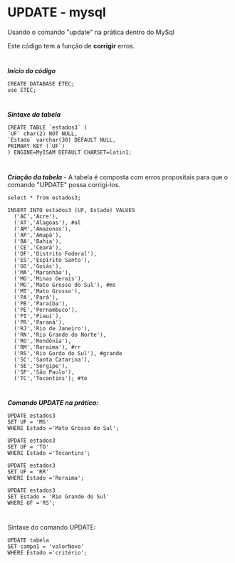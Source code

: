 # UPDATE - mysql
 Usando o comando "update" na prática dentro do MySql
 
Este código tem a função de **corrigir** erros.
#

__*Início do código*__
```
CREATE DATABASE ETEC;
use ETEC;
```
#

__*Sintaxe da tabela*__
```
CREATE TABLE `estados3` (
`UF` char(2) NOT NULL,
`Estado` varchar(30) DEFAULT NULL,
PRIMARY KEY (`UF`)
) ENGINE=MyISAM DEFAULT CHARSET=latin1;
```
#

__*Criação da tabela*__ - 
 A tabela é composta com erros propositais para que o comando "UPDATE" possa corrigi-los.
```
select * from estados3;
```
```
INSERT INTO estados3 (UF, Estado) VALUES 
  ('AC','Acre'),  
  ('AT','Alagoas'), #al
  ('AM','Amazonas'),
  ('AP','Amapá'),
  ('BA','Bahia'),
  ('CE','Ceará'),
  ('DF','Distrito Federal'),
  ('ES','Espírito Santo'),
  ('GO','Goiás'),
  ('MA','Maranhão'),
  ('MG','Minas Gerais'),
  ('MG','Mato Grosso do Sul'), #ms
  ('MT','Mato Grosso'),
  ('PA','Pará'),
  ('PB','Paraíba'),
  ('PE','Pernambuco'),
  ('PI','Piauí'),
  ('PR','Paraná'),
  ('RJ','Rio de Janeiro'),
  ('RN','Rio Grande do Norte'),
  ('RO','Rondônia'),
  ('RM','Roraima'), #rr
  ('RS','Rio Gordo do Sul'), #grande
  ('SC','Santa Catarina'),
  ('SE','Sergipe'),
  ('SP','São Paulo'),
  ('TC','Tocantins'); #to
```
#
__*Comando UPDATE na prática:*__
```
UPDATE estados3
SET UF = 'MS'
WHERE Estado ='Mato Grosso do Sul';
```
```
UPDATE estados3
SET UF = 'TO'
WHERE Estado ='Tocantins';
```
```
UPDATE estados3
SET UF = 'RR'
WHERE Estado ='Roraima';
```
```
UPDATE estados3
SET Estado = 'Rio Grande do Sul'
WHERE UF ='RS';
```
#
Sintaxe do comando UPDATE:
```
UPDATE tabela
SET campo1 = 'valorNovo'
WHERE Estado ='critério';
```


